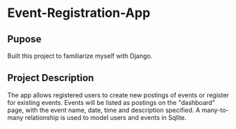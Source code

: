 # Event-Registration-App
## Pupose
Built this project to familiarize myself with Django. 
## Project Description
The app allows registered users to create new postings of events or register for existing events.
Events will be listed as postings on the "dashboard" page, with the event name, date, time and description specified.
A many-to-many relationship is used to model users and events in Sqlite. 
